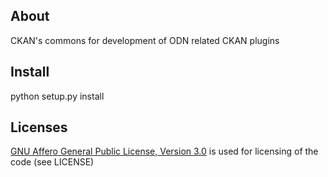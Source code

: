 About
-------

CKAN's commons for development of ODN related CKAN plugins

Install
-------

python setup.py install

Licenses
-------

[GNU Affero General Public License, Version 3.0](http://www.gnu.org/licenses/agpl-3.0.html) is used for licensing of the code (see LICENSE)

